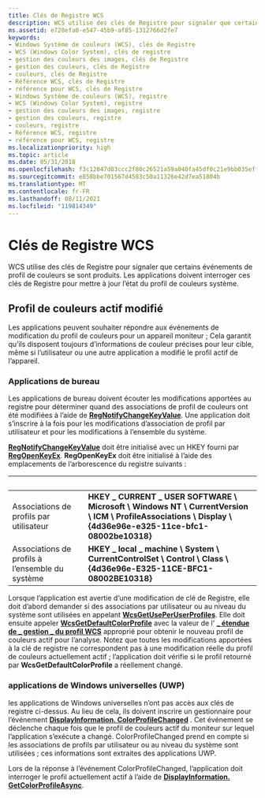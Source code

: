 ```yaml
---
title: Clés de Registre WCS
description: WCS utilise des clés de Registre pour signaler que certains événements de profil de couleurs se sont produits. Les applications doivent interroger ces clés de Registre pour mettre à jour l’état du profil de couleurs système.
ms.assetid: e728efa0-e547-45b9-af85-1312766d2fe7
keywords:
- Windows Système de couleurs (WCS), clés de Registre
- WCS (Windows Color System), clés de registre
- gestion des couleurs des images, clés de Registre
- gestion des couleurs, clés de Registre
- couleurs, clés de Registre
- Référence WCS, clés de Registre
- référence pour WCS, clés de Registre
- Windows Système de couleurs (WCS), registre
- WCS (Windows Color System), registre
- gestion des couleurs des images, registre
- gestion des couleurs, registre
- couleurs, registre
- Référence WCS, registre
- référence pour WCS, registre
ms.localizationpriority: high
ms.topic: article
ms.date: 05/31/2018
ms.openlocfilehash: f3c12047d83ccc2f80c26521a59a040fa45df0c21e9bb035efff6ed5d38e8827
ms.sourcegitcommit: e858bbe701567d4583c50a11326e42d7ea51804b
ms.translationtype: MT
ms.contentlocale: fr-FR
ms.lasthandoff: 08/11/2021
ms.locfileid: "119814349"
---
```

# <a name="wcs-registry-keys"></a>Clés de Registre WCS

WCS utilise des clés de Registre pour signaler que certains événements de profil de couleurs se sont produits. Les applications doivent interroger ces clés de Registre pour mettre à jour l’état du profil de couleurs système.

## <a name="active-color-profile-changed"></a>Profil de couleurs actif modifié

Les applications peuvent souhaiter répondre aux événements de modification du profil de couleurs pour un appareil moniteur ; Cela garantit qu’ils disposent toujours d’informations de couleur précises pour leur cible, même si l’utilisateur ou une autre application a modifié le profil actif de l’appareil.

### <a name="desktop-applications"></a>Applications de bureau

Les applications de bureau doivent écouter les modifications apportées au registre pour déterminer quand des associations de profil de couleurs ont été modifiées à l’aide de [**RegNotifyChangeKeyValue**](/windows/win32/api/winreg/nf-winreg-regnotifychangekeyvalue). Une application doit s’inscrire à la fois pour les modifications d’association de profil par utilisateur et pour les modifications à l’ensemble du système.

[**RegNotifyChangeKeyValue**](/windows/win32/api/winreg/nf-winreg-regnotifychangekeyvalue) doit être initialisé avec un HKEY fourni par [**RegOpenKeyEx**](/windows/win32/api/winreg/nf-winreg-regopenkeyexa). **RegOpenKeyEx** doit être initialisé à l’aide des emplacements de l’arborescence du registre suivants :



|    &nbsp;  |  &nbsp;      | 
|----------------------------------|----------------------------------------------------------------------------------------------------------------------------------------------------|
| Associations de profils par utilisateur    | **HKEY \_ CURRENT \_ USER SOFTWARE \\ Microsoft \\ Windows NT \\ CurrentVersion \\ ICM \\ ProfileAssociations \\ Display \\ {4d36e96e-e325-11ce-bfc1-08002be10318}** |
| Associations de profils à l’ensemble du système | **HKEY \_ local \_ machine \\ System \\ CurrentControlSet \\ Control \\ Class \\ {4d36e96e-E325-11CE-BFC1-08002BE10318}**                                        |



 

Lorsque l’application est avertie d’une modification de clé de Registre, elle doit d’abord demander si des associations par utilisateur ou au niveau du système sont utilisées en appelant [**WcsGetUsePerUserProfiles**](/windows/win32/api/icm/nf-icm-wcsgetdefaultrenderingintent). Elle doit ensuite appeler [**WcsGetDefaultColorProfile**](/windows/win32/api/icm/nf-icm-wcsgetdefaultcolorprofile) avec la valeur de l' [**\_ étendue de \_ gestion \_ du profil WCS**](/windows/win32/api/icm/ne-icm-wcs_profile_management_scope) approprié pour obtenir le nouveau profil de couleurs actif pour l’analyse. Notez que toutes les modifications apportées à la clé de registre ne correspondent pas à une modification réelle du profil de couleurs actuellement actif ; l’application doit vérifie si le profil retourné par **WcsGetDefaultColorProfile** a réellement changé.

### <a name="universal-windows-uwp-apps"></a>applications de Windows universelles (UWP)

les applications de Windows universelles n’ont pas accès aux clés de registre ci-dessus. Au lieu de cela, ils doivent inscrire un gestionnaire pour l’événement [**DisplayInformation. ColorProfileChanged**](/uwp/api/Windows.Graphics.Display.DisplayInformation) . Cet événement se déclenche chaque fois que le profil de couleurs actif du moniteur sur lequel l’application s’exécute a changé. ColorProfileChanged prend en compte si les associations de profils par utilisateur ou au niveau du système sont utilisées ; ces informations sont extraites des applications UWP.

Lors de la réponse à l’événement ColorProfileChanged, l’application doit interroger le profil actuellement actif à l’aide de [**DisplayInformation. GetColorProfileAsync**](/uwp/api/Windows.Graphics.Display.DisplayInformation).

 

 